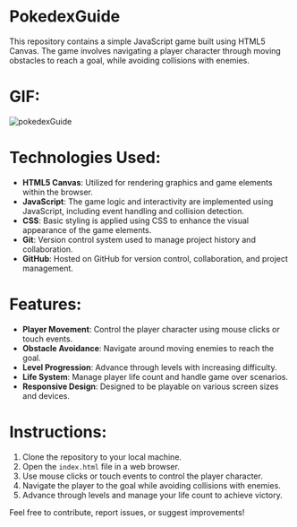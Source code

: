 ﻿# PokedexGuide

This repository contains a simple JavaScript game built using HTML5 Canvas. The game involves navigating a player character through moving obstacles to reach a goal, while avoiding collisions with enemies.

# GIF:

![pokedexGuide](https://github.com/SakirParlakbileker/PokedexGuide/assets/147662891/39f97811-28bb-43fe-a574-75d3cabc4399)


# Technologies Used:
- **HTML5 Canvas**: Utilized for rendering graphics and game elements within the browser.
- **JavaScript**: The game logic and interactivity are implemented using JavaScript, including event handling and collision detection.
- **CSS**: Basic styling is applied using CSS to enhance the visual appearance of the game elements.
- **Git**: Version control system used to manage project history and collaboration.
- **GitHub**: Hosted on GitHub for version control, collaboration, and project management.

# Features:
- **Player Movement**: Control the player character using mouse clicks or touch events.
- **Obstacle Avoidance**: Navigate around moving enemies to reach the goal.
- **Level Progression**: Advance through levels with increasing difficulty.
- **Life System**: Manage player life count and handle game over scenarios.
- **Responsive Design**: Designed to be playable on various screen sizes and devices.

# Instructions:
1. Clone the repository to your local machine.
2. Open the `index.html` file in a web browser.
3. Use mouse clicks or touch events to control the player character.
4. Navigate the player to the goal while avoiding collisions with enemies.
5. Advance through levels and manage your life count to achieve victory.

Feel free to contribute, report issues, or suggest improvements!
